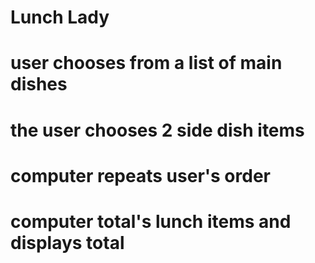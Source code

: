 # Lunch Lady

# user chooses from a list of main dishes


# the user chooses 2 side dish items
# computer repeats user's order
# computer total's lunch items and displays total